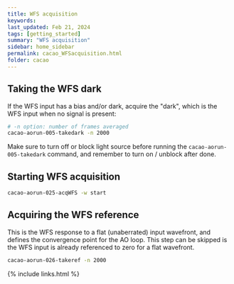 ```yaml
---
title: WFS acquisition
keywords: 
last_updated: Feb 21, 2024
tags: [getting_started]
summary: "WFS acquisition"
sidebar: home_sidebar
permalink: cacao_WFSacquisition.html
folder: cacao
---
```



## Taking the WFS dark

If the WFS input has a bias and/or dark, acquire the "dark", which is the WFS input when no signal is present:

```bash
# -n option: number of frames averaged
cacao-aorun-005-takedark -n 2000
```

Make sure to turn off or block light source before running the `cacao-aorun-005-takedark` command, and remember to turn on / unblock after done.


## Starting WFS acquisition

```bash
cacao-aorun-025-acqWFS -w start
```

## Acquiring the WFS reference

This is the WFS response to a flat (unaberrated) input wavefront, and defines the convergence point for the AO loop. This step can be skipped is the WFS input is already referenced to zero for a flat wavefront.

```bash
cacao-aorun-026-takeref -n 2000
```


{% include links.html %}
